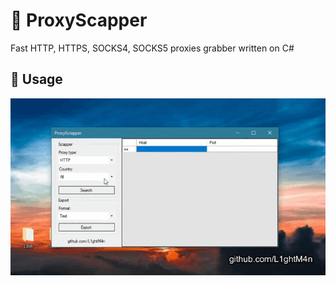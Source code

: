 # :satellite: ProxyScapper
Fast HTTP, HTTPS, SOCKS4, SOCKS5 proxies grabber written on C#

## :test_tube: Usage
<p align="center">
  <img src="IMG/usage.gif">
</p>
